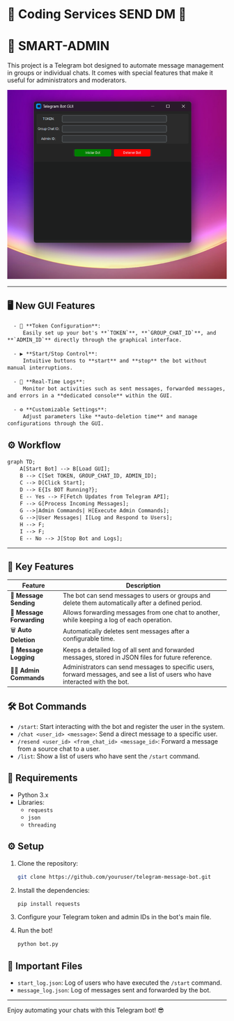 # 🎫 Coding Services SEND DM 🎫

# 🤖 SMART-ADMIN

This project is a Telegram bot designed to automate message management in groups or individual chats. It comes with special features that make it useful for administrators and moderators.
 
 <img src="./gui.png" alt="ig">
 
---

## 🖥️ **New GUI Features**
      - 🔧 **Token Configuration**:  
         Easily set up your bot's **`TOKEN`**, **`GROUP_CHAT_ID`**, and **`ADMIN_ID`** directly through the graphical interface.
        
      - ▶️ **Start/Stop Control**:  
         Intuitive buttons to **start** and **stop** the bot without manual interruptions.
        
      - 📡 **Real-Time Logs**:  
         Monitor bot activities such as sent messages, forwarded messages, and errors in a **dedicated console** within the GUI.
        
      - ⚙️ **Customizable Settings**:  
         Adjust parameters like **auto-deletion time** and manage configurations through the GUI.

## ⚙️ Workflow
```mermaid
graph TD;
    A[Start Bot] --> B[Load GUI];
    B --> C[Set TOKEN, GROUP_CHAT_ID, ADMIN_ID];
    C --> D[Click Start];
    D --> E{Is BOT Running?};
    E -- Yes --> F[Fetch Updates from Telegram API];
    F --> G[Process Incoming Messages];
    G -->|Admin Commands| H[Execute Admin Commands];
    G -->|User Messages| I[Log and Respond to Users];
    H --> F;
    I --> F;
    E -- No --> J[Stop Bot and Logs];
```
---

## 🚀 Key Features

| Feature               | Description                                                                                                                                 |
|-----------------------|---------------------------------------------------------------------------------------------------------------------------------------------|
| 📩 **Message Sending**  | The bot can send messages to users or groups and delete them automatically after a defined period.                                          |
| 🔄 **Message Forwarding** | Allows forwarding messages from one chat to another, while keeping a log of each operation.                                                |
| 🗑️ **Auto Deletion**     | Automatically deletes sent messages after a configurable time.                                                                             |
| 📜 **Message Logging**   | Keeps a detailed log of all sent and forwarded messages, stored in JSON files for future reference.                                        |
| 👮‍♂️ **Admin Commands**   | Administrators can send messages to specific users, forward messages, and see a list of users who have interacted with the bot.             |

## 🛠️ Bot Commands

- `/start`: Start interacting with the bot and register the user in the system.
- `/chat <user_id> <message>`: Send a direct message to a specific user.
- `/resend <user_id> <from_chat_id> <message_id>`: Forward a message from a source chat to a user.
- `/list`: Show a list of users who have sent the `/start` command.

## 📝 Requirements

- Python 3.x
- Libraries:
  - `requests`
  - `json`
  - `threading`

## ⚙️ Setup

1. Clone the repository:
   ```bash
   git clone https://github.com/youruser/telegram-message-bot.git
   ```

2. Install the dependencies:
   ```bash
   pip install requests
   ```

3. Configure your Telegram token and admin IDs in the bot's main file.

4. Run the bot!
   ```bash
   python bot.py
   ```

## 📂 Important Files

- `start_log.json`: Log of users who have executed the `/start` command.
- `message_log.json`: Log of messages sent and forwarded by the bot.

---

Enjoy automating your chats with this Telegram bot! 😎
